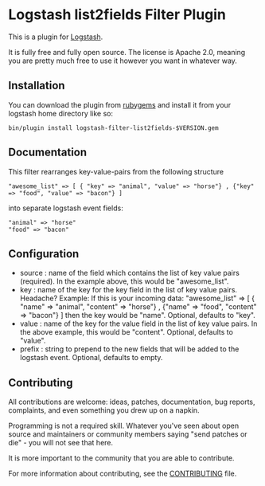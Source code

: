 # Logstash list2fields Filter Plugin


This is a plugin for [Logstash](https://github.com/elastic/logstash).

It is fully free and fully open source. The license is Apache 2.0, meaning you are pretty much free to use it however you want in whatever way.

## Installation

You can download the plugin from [rubygems](https://rubygems.org/gems/logstash-filter-list2fields) and install it from your logstash home directory like so:

	bin/plugin install logstash-filter-list2fields-$VERSION.gem

## Documentation

This filter rearranges key-value-pairs from the following structure
  
	"awesome_list" => [ { "key" => "animal", "value" => "horse"} , {"key" => "food", "value" => "bacon"} ]

into separate logstash event fields:

	"animal" => "horse"
	"food" => "bacon"

## Configuration

* source 	: name of the field which contains the list of key value pairs (required). In the example above, this would be "awesome_list".
* key 		: name of the key for the key field in the list of key value pairs. Headache? Example: If this is your incoming data:
	"awesome_list" => [ { "name" => "animal", "content" => "horse"} , {"name" => "food", "content" => "bacon"} ]
then the key would be "name". Optional, defaults to "key".
* value 	: name of the key for the value field in the list of key value pairs. In the above example, this would be "content". Optional, defaults to "value".
* prefix	: string to prepend to the new fields that will be added to the logstash event. Optional, defaults to empty.


## Contributing

All contributions are welcome: ideas, patches, documentation, bug reports, complaints, and even something you drew up on a napkin.

Programming is not a required skill. Whatever you've seen about open source and maintainers or community members  saying "send patches or die" - you will not see that here.

It is more important to the community that you are able to contribute.

For more information about contributing, see the [CONTRIBUTING](https://github.com/elastic/logstash/blob/master/CONTRIBUTING.md) file.